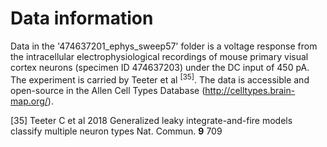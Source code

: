 # Data information
Data in the '474637201_ephys_sweep57' folder is a voltage response from the intracellular electrophysiological
recordings of mouse primary visual cortex neurons (specimen ID 474637203) under the DC input of 450 pA. The experiment 
is carried by Teeter et al <sup>[35]</sup>. The data is accessible and open-source in the Allen Cell Types Database (http://celltypes.brain-map.org/).

[35] Teeter C et al 2018 Generalized leaky integrate-and-fire models classify multiple neuron types Nat. Commun. **9** 709